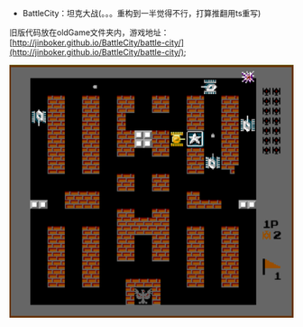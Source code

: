 * BattleCity：坦克大战(。。。重构到一半觉得不行，打算推翻用ts重写)

旧版代码放在oldGame文件夹内，游戏地址：[http://jinboker.github.io/BattleCity/battle-city/](http://jinboker.github.io/BattleCity/battle-city/);

![游戏截图](/game.png)

